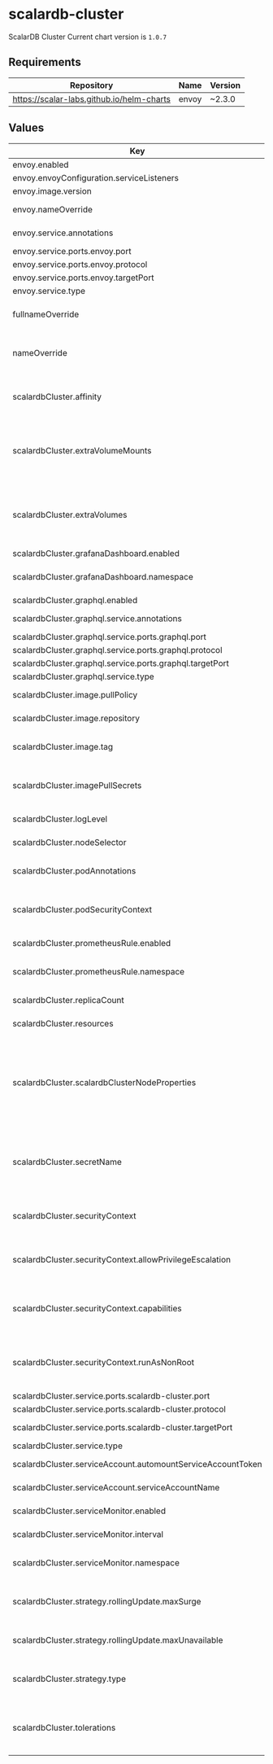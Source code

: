 # scalardb-cluster

ScalarDB Cluster
Current chart version is `1.0.7`

## Requirements

| Repository | Name | Version |
|------------|------|---------|
| https://scalar-labs.github.io/helm-charts | envoy | ~2.3.0 |

## Values

| Key | Type | Default | Description |
|-----|------|---------|-------------|
| envoy.enabled | bool | `false` | enable envoy |
| envoy.envoyConfiguration.serviceListeners | string | `"scalardb-cluster-service:60053"` | list of service name and port |
| envoy.image.version | string | `"1.4.0"` | Docker tag |
| envoy.nameOverride | string | `"scalardb-cluster"` | String to partially override envoy.fullname template |
| envoy.service.annotations | object | `{}` | Service annotations, e.g: prometheus, etc. |
| envoy.service.ports.envoy.port | int | `60053` | envoy public port |
| envoy.service.ports.envoy.protocol | string | `"TCP"` | envoy protocol |
| envoy.service.ports.envoy.targetPort | int | `60053` | envoy k8s internal name |
| envoy.service.type | string | `"ClusterIP"` | service types in kubernetes |
| fullnameOverride | string | `""` | String to fully override scalardb-cluster.fullname template |
| nameOverride | string | `""` | String to partially override scalardb-cluster.fullname template (will maintain the release name) |
| scalardbCluster.affinity | object | `{}` | The affinity/anti-affinity feature, greatly expands the types of constraints you can express. |
| scalardbCluster.extraVolumeMounts | list | `[]` | Defines additional volume mounts. If you want to get a heap dump of the ScalarDB Cluster node, you need to mount a volume to make the dump file persistent. |
| scalardbCluster.extraVolumes | list | `[]` | Defines additional volumes. If you want to get a heap dump of the ScalarDB Cluster node, you need to mount a volume to make the dump file persistent. |
| scalardbCluster.grafanaDashboard.enabled | bool | `false` | Enable grafana dashboard. |
| scalardbCluster.grafanaDashboard.namespace | string | `"monitoring"` | Which namespace grafana dashboard is located. by default monitoring. |
| scalardbCluster.graphql.enabled | bool | `false` | enable graphql |
| scalardbCluster.graphql.service.annotations | object | `{}` | Service annotations, e.g: prometheus, etc. |
| scalardbCluster.graphql.service.ports.graphql.port | int | `8080` | graphql public port |
| scalardbCluster.graphql.service.ports.graphql.protocol | string | `"TCP"` | graphql protocol |
| scalardbCluster.graphql.service.ports.graphql.targetPort | int | `8080` | graphql k8s internal port |
| scalardbCluster.graphql.service.type | string | `"ClusterIP"` | service types in kubernetes |
| scalardbCluster.image.pullPolicy | string | `"IfNotPresent"` | Specify a image pulling policy. |
| scalardbCluster.image.repository | string | `"ghcr.io/scalar-labs/scalardb-cluster-node"` | Docker image reposiory of ScalarDB Cluster. |
| scalardbCluster.image.tag | string | `""` | Override the image tag whose default is the chart appVersion |
| scalardbCluster.imagePullSecrets | list | `[{"name":"reg-docker-secrets"}]` | Optionally specify an array of imagePullSecrets. Secrets must be manually created in the namespace. |
| scalardbCluster.logLevel | string | `"INFO"` | The log level of ScalarDB Cluster |
| scalardbCluster.nodeSelector | object | `{}` | nodeSelector is form of node selection constraint. |
| scalardbCluster.podAnnotations | object | `{}` | Pod annotations for the scalardb-cluster deployment |
| scalardbCluster.podSecurityContext | object | `{"seccompProfile":{"type":"RuntimeDefault"}}` | PodSecurityContext holds pod-level security attributes and common container settings. |
| scalardbCluster.prometheusRule.enabled | bool | `false` | Enable rules for prometheus. |
| scalardbCluster.prometheusRule.namespace | string | `"monitoring"` | Which namespace prometheus is located. by default monitoring. |
| scalardbCluster.replicaCount | int | `3` | Default values for number of replicas. |
| scalardbCluster.resources | object | `{}` | Resources allowed to the pod. |
| scalardbCluster.scalardbClusterNodeProperties | string | The minimum template of database.properties is set by default. | The database.properties is created based on the values of scalardb-cluster.storageConfiguration by default. If you want to customize database.properties, you can override this value with your database.properties. |
| scalardbCluster.secretName | string | `""` | Secret name that includes sensitive data such as credentials. Each secret key is passed to Pod as environment variables using envFrom. |
| scalardbCluster.securityContext | object | `{"allowPrivilegeEscalation":false,"capabilities":{"drop":["ALL"]},"runAsNonRoot":true}` | Setting security context at the pod applies those settings to all containers in the pod. |
| scalardbCluster.securityContext.allowPrivilegeEscalation | bool | `false` | AllowPrivilegeEscalation controls whether a process can gain more privileges than its parent process |
| scalardbCluster.securityContext.capabilities | object | `{"drop":["ALL"]}` | Capabilities (specifically, Linux capabilities), are used for permission management in Linux. Some capabilities are enabled by default |
| scalardbCluster.securityContext.runAsNonRoot | bool | `true` | Containers should be run as a non-root user with the minimum required permissions (principle of least privilege) |
| scalardbCluster.service.ports.scalardb-cluster.port | int | `60053` | ScalarDB Cluster port. |
| scalardbCluster.service.ports.scalardb-cluster.protocol | string | `"TCP"` | ScalarDB Cluster protocol. |
| scalardbCluster.service.ports.scalardb-cluster.targetPort | int | `60053` | ScalarDB Cluster target port. |
| scalardbCluster.service.type | string | `"ClusterIP"` | service types in kubernetes. |
| scalardbCluster.serviceAccount.automountServiceAccountToken | bool | `true` | Specify to mount a service account token or not |
| scalardbCluster.serviceAccount.serviceAccountName | string | `""` | Name of the existing service account resource |
| scalardbCluster.serviceMonitor.enabled | bool | `false` | Enable metrics collect with prometheus. |
| scalardbCluster.serviceMonitor.interval | string | `"15s"` | Custom interval to retrieve the metrics. |
| scalardbCluster.serviceMonitor.namespace | string | `"monitoring"` | Which namespace prometheus is located. by default monitoring. |
| scalardbCluster.strategy.rollingUpdate.maxSurge | string | `"25%"` | The number of pods that can be created above the desired amount of pods during an update |
| scalardbCluster.strategy.rollingUpdate.maxUnavailable | string | `"25%"` | The number of pods that can be unavailable during the update process |
| scalardbCluster.strategy.type | string | `"RollingUpdate"` | New pods are added gradually, and old pods are terminated gradually, e.g: Recreate or RollingUpdate |
| scalardbCluster.tolerations | list | `[]` | Tolerations are applied to pods, and allow (but do not require) the pods to schedule onto nodes with matching taints. |
